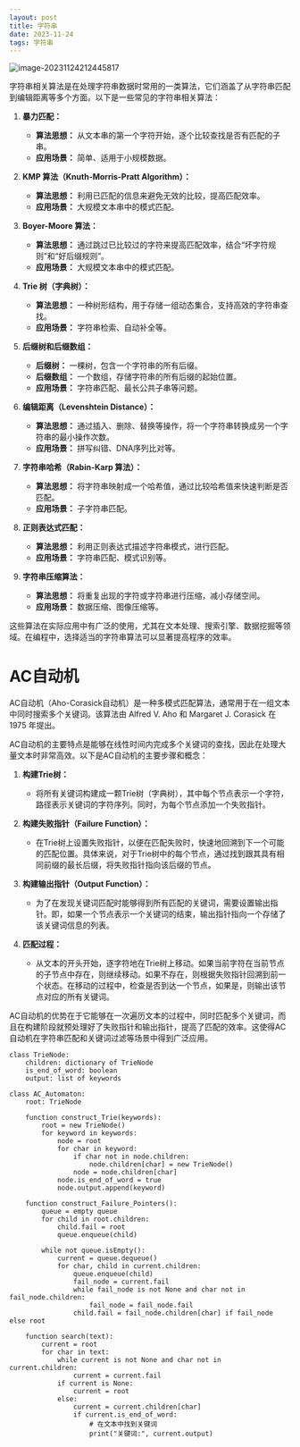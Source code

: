 ```yaml
---
layout: post
title: 字符串
date: 2023-11-24
tags: 字符串
---
```


![image-20231124212445817](https://cdn.jsdelivr.net/gh/lsyhahaha/Mytypora/img/202311242124971.png)

字符串相关算法是在处理字符串数据时常用的一类算法，它们涵盖了从字符串匹配到编辑距离等多个方面。以下是一些常见的字符串相关算法：

1. **暴力匹配：**
   - **算法思想：** 从文本串的第一个字符开始，逐个比较查找是否有匹配的子串。
   - **应用场景：** 简单、适用于小规模数据。

2. **KMP 算法（Knuth-Morris-Pratt Algorithm）：**
   - **算法思想：** 利用已匹配的信息来避免无效的比较，提高匹配效率。
   - **应用场景：** 大规模文本串中的模式匹配。

3. **Boyer-Moore 算法：**
   - **算法思想：** 通过跳过已比较过的字符来提高匹配效率，结合“坏字符规则”和“好后缀规则”。
   - **应用场景：** 大规模文本串中的模式匹配。

4. **Trie 树（字典树）：**
   - **算法思想：** 一种树形结构，用于存储一组动态集合，支持高效的字符串查找。
   - **应用场景：** 字符串检索、自动补全等。

5. **后缀树和后缀数组：**
   - **后缀树：** 一棵树，包含一个字符串的所有后缀。
   - **后缀数组：** 一个数组，存储字符串的所有后缀的起始位置。
   - **应用场景：** 字符串匹配、最长公共子串等问题。

6. **编辑距离（Levenshtein Distance）：**
   - **算法思想：** 通过插入、删除、替换等操作，将一个字符串转换成另一个字符串的最小操作次数。
   - **应用场景：** 拼写纠错、DNA序列比对等。

7. **字符串哈希（Rabin-Karp 算法）：**
   - **算法思想：** 将字符串映射成一个哈希值，通过比较哈希值来快速判断是否匹配。
   - **应用场景：** 子字符串匹配。

8. **正则表达式匹配：**
   - **算法思想：** 利用正则表达式描述字符串模式，进行匹配。
   - **应用场景：** 字符串匹配、模式识别等。

9. **字符串压缩算法：**
   - **算法思想：** 将重复出现的字符或字符串进行压缩，减小存储空间。
   - **应用场景：** 数据压缩、图像压缩等。

这些算法在实际应用中有广泛的使用，尤其在文本处理、搜索引擎、数据挖掘等领域。在编程中，选择适当的字符串算法可以显著提高程序的效率。



# AC自动机

AC自动机（Aho-Corasick自动机）是一种多模式匹配算法，通常用于在一组文本中同时搜索多个关键词。该算法由 Alfred V. Aho 和 Margaret J. Corasick 在 1975 年提出。

AC自动机的主要特点是能够在线性时间内完成多个关键词的查找，因此在处理大量文本时非常高效。以下是AC自动机的主要步骤和概念：

1. **构建Trie树：**
   - 将所有关键词构建成一颗Trie树（字典树），其中每个节点表示一个字符，路径表示关键词的字符序列。同时，为每个节点添加一个失败指针。

2. **构建失败指针（Failure Function）：**
   - 在Trie树上设置失败指针，以便在匹配失败时，快速地回溯到下一个可能的匹配位置。具体来说，对于Trie树中的每个节点，通过找到跟其具有相同前缀的最长后缀，将失败指针指向该后缀的节点。

3. **构建输出指针（Output Function）：**
   - 为了在发现关键词匹配时能够得到所有匹配的关键词，需要设置输出指针。即，如果一个节点表示一个关键词的结束，输出指针指向一个存储了该关键词信息的列表。

4. **匹配过程：**
   - 从文本的开头开始，逐字符地在Trie树上移动。如果当前字符在当前节点的子节点中存在，则继续移动。如果不存在，则根据失败指针回溯到前一个状态。在移动的过程中，检查是否到达一个节点，如果是，则输出该节点对应的所有关键词。

AC自动机的优势在于它能够在一次遍历文本的过程中，同时匹配多个关键词，而且在构建阶段就预处理好了失败指针和输出指针，提高了匹配的效率。这使得AC自动机在字符串匹配和关键词过滤等场景中得到广泛应用。

```
class TrieNode:
    children: dictionary of TrieNode
    is_end_of_word: boolean
    output: list of keywords

class AC_Automaton:
    root: TrieNode

    function construct_Trie(keywords):
        root = new TrieNode()
        for keyword in keywords:
            node = root
            for char in keyword:
                if char not in node.children:
                    node.children[char] = new TrieNode()
                node = node.children[char]
            node.is_end_of_word = true
            node.output.append(keyword)

    function construct_Failure_Pointers():
        queue = empty queue
        for child in root.children:
            child.fail = root
            queue.enqueue(child)

        while not queue.isEmpty():
            current = queue.dequeue()
            for char, child in current.children:
                queue.enqueue(child)
                fail_node = current.fail
                while fail_node is not None and char not in fail_node.children:
                    fail_node = fail_node.fail
                child.fail = fail_node.children[char] if fail_node else root

    function search(text):
        current = root
        for char in text:
            while current is not None and char not in current.children:
                current = current.fail
            if current is None:
                current = root
            else:
                current = current.children[char]
                if current.is_end_of_word:
                    # 在文本中找到关键词
                    print("关键词:", current.output)
```

